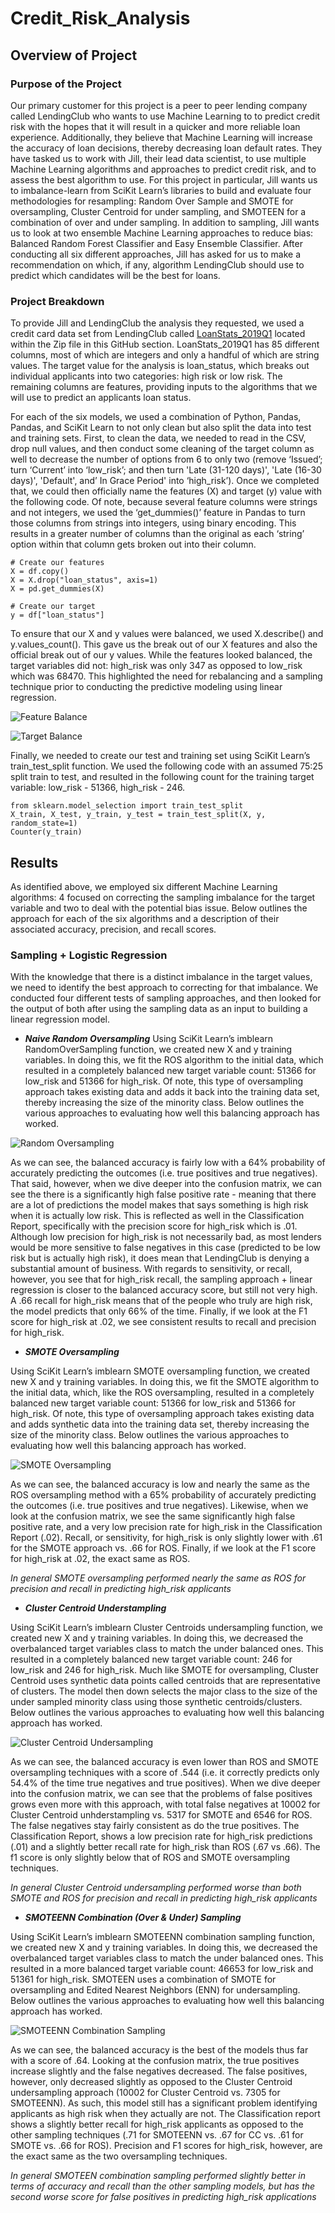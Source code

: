 # Credit_Risk_Analysis

## Overview of Project

### Purpose of the Project

Our primary customer for this project is a peer to peer lending company called LendingClub who wants to use Machine Learning to to predict credit risk with the hopes that it will result in a quicker and more reliable loan experience.  Additionally, they believe that Machine Learning will increase the accuracy of loan decisions, thereby decreasing loan default rates.  They have tasked us to work with Jill, their lead data scientist, to use multiple Machine Learning algorithms and approaches to predict credit risk, and to assess the best algorithm to use.  For this project in particular, Jill wants us to imbalance-learn from SciKit Learn’s libraries to build and evaluate four methodologies for resampling: Random Over Sample and SMOTE for oversampling, Cluster Centroid for under sampling, and SMOTEEN for a combination of over and under sampling.  In addition to sampling, Jill wants us to look at two ensemble Machine Learning approaches to reduce bias:  Balanced Random Forest Classifier and Easy Ensemble Classifier.  After conducting all six different approaches, Jill has asked for us to make a recommendation on which, if any, algorithm LendingClub should use to predict which candidates will be the best for loans.  


### Project Breakdown

To provide Jill and LendingClub the analysis they requested, we used a credit card data set from LendingClub called [LoanStats_2019Q1](https://github.com/MaureenFromuth/Credit_Risk_Analysis/blob/main/Challenge.zip) located within the Zip file in this GitHub section. LoanStats_2019Q1 has 85 different columns, most of which are integers and only a handful of which are string values.  The target value for the analysis is loan_status, which breaks out individual applicants into two categories: high risk or low risk.  The remaining columns are features, providing inputs to the algorithms that we will use to predict an applicants loan status.  

For each of the six models, we used a combination of Python, Pandas, Pandas, and SciKit Learn to not only clean but also split the data into test and training sets.  First, to clean the data, we needed to read in the CSV, drop null values, and then conduct some cleaning of the target column as well to decrease the number of options from 6 to only two (remove ‘Issued’; turn ‘Current’ into ‘low_risk’; and then turn 'Late (31-120 days)', 'Late (16-30 days)', 'Default', and’ In Grace Period' into ‘high_risk’).  Once we completed that, we could then officially name the features (X) and target (y) value with the following code.  Of note, because several feature columns were strings and not integers, we used the ‘get_dummies()’ feature in Pandas to turn those columns from strings into integers, using binary encoding.  This results in a greater number of columns than the original as each ‘string’ option within that column gets broken out into their column. 


```
# Create our features
X = df.copy()
X = X.drop("loan_status", axis=1)
X = pd.get_dummies(X)

# Create our target
y = df["loan_status"]
```

To ensure that our X and y values were balanced, we used X.describe() and y.values_count().  This gave us the break out of our X features and also the official break out of our y values.  While the features looked balanced, the target variables did not: high_risk was only 347 as opposed to low_risk which was 68470.  This highlighted the need for rebalancing and a sampling technique prior to conducting the predictive modeling using linear regression.  


![Feature Balance](https://github.com/MaureenFromuth/Credit_Risk_Analysis/blob/main/Balanced_1.png)

![Target Balance](https://github.com/MaureenFromuth/Credit_Risk_Analysis/blob/main/Balanced_2.png)


Finally, we needed to create our test and training set using SciKit Learn’s train_test_split function.  We used the following code with an assumed 75:25 split train to test, and resulted in the following count for the training target variable: low_risk - 51366, high_risk - 246.
 
```
from sklearn.model_selection import train_test_split
X_train, X_test, y_train, y_test = train_test_split(X, y, random_state=1)
Counter(y_train)
```


## Results

As identified above, we employed six different Machine Learning algorithms: 4 focused on correcting the sampling imbalance for the target variable and two to deal with the potential bias issue.  Below outlines the approach for each of the six algorithms and a description of their associated accuracy, precision, and recall scores.


### Sampling + Logistic Regression

With the knowledge that there is a distinct imbalance in the target values, we need to identify the best approach to correcting for that imbalance.  We conducted four different tests of sampling approaches, and then looked for the output of both after using the sampling data as an input to building a linear regression model.  

- ***Naive Random Oversampling***
Using SciKit Learn’s imblearn RandomOverSampling function, we created new X and y training variables.  In doing this, we fit the ROS algorithm to the initial data, which resulted in a completely balanced new target variable count: 51366 for low_risk and 51366 for high_risk.  Of note, this type of oversampling approach takes existing data and adds it back into the training data set, thereby increasing the size of the minority class.  Below outlines the various approaches to evaluating how well this balancing approach has worked.

![Random Oversampling](https://github.com/MaureenFromuth/Credit_Risk_Analysis/blob/main/ROS.png)

As we can see, the balanced accuracy is fairly low with a 64% probability of accurately predicting the outcomes (i.e. true positives and true negatives).  That said, however, when we dive deeper into the confusion matrix, we can see the there is a significantly high false positive rate - meaning that there are a lot of predictions the model makes that says something is high risk when it is actually low risk.  This is reflected as well in the Classification Report, specifically with the precision score for high_risk which is .01.  Although low precision for high_risk is not necessarily bad, as most lenders would be more sensitive to false negatives in this case (predicted to be low risk but is actually high risk), it does mean that LendingClub is denying a substantial amount of business.  With regards to sensitivity, or recall, however, you see that for high_risk recall, the sampling approach + linear regression is closer to the balanced accuracy score, but still not very high.  A .66 recall for high_risk means that of the people who truly are high risk, the model predicts that only 66% of the time.  Finally, if we look at the F1 score for high_risk at .02, we see consistent results to recall and precision for high_risk.


- ***SMOTE Oversampling***

Using SciKit Learn’s imblearn SMOTE oversampling function, we created new X and y training variables.  In doing this, we fit the SMOTE algorithm to the initial data, which, like the ROS oversampling, resulted in a completely balanced new target variable count: 51366 for low_risk and 51366 for high_risk.  Of note, this type of oversampling approach takes existing data and adds synthetic data into the training data set, thereby increasing the size of the minority class.  Below outlines the various approaches to evaluating how well this balancing approach has worked.

![SMOTE Oversampling](https://github.com/MaureenFromuth/Credit_Risk_Analysis/blob/main/SMOTE.png)

As we can see, the balanced accuracy is low and nearly the same as the ROS oversampling method with a 65% probability of accurately predicting the outcomes (i.e. true positives and true negatives).  Likewise, when we look at the confusion matrix, we see the same significantly high false positive rate, and a very low precision rate for high_risk in the Classification Report (.02).  Recall, or sensitivity, for high_risk is only slightly lower with .61 for the SMOTE approach vs. .66 for ROS.  Finally, if we look at the F1 score for high_risk at .02, the exact same as ROS.

*In general SMOTE oversampling performed nearly the same as ROS for precision and recall in predicting high_risk applicants*

- ***Cluster Centroid Understampling***

Using SciKit Learn’s imblearn Cluster Centroids undersampling function, we created new X and y training variables.  In doing this, we decreased the overbalanced target variables class to match the under balanced ones.  This resulted in a completely balanced new target variable count: 246 for low_risk and 246 for high_risk.  Much like SMOTE for oversampling, Cluster Centroid uses synthetic data points called centroids that are representative of clusters.  The model then down selects the major class to the size of the under sampled minority class using those synthetic centroids/clusters.  Below outlines the various approaches to evaluating how well this balancing approach has worked.

![Cluster Centroid Undersampling](https://github.com/MaureenFromuth/Credit_Risk_Analysis/blob/main/CC.png)

As we can see, the balanced accuracy is even lower than ROS and SMOTE oversampling techniques with a score of .544 (i.e. it correctly predicts only 54.4% of the time true negatives and true positives).  When we dive deeper into the confusion matrix, we can see that the problems of false positives grows even more with this approach, with total false negatives at 10002  for Cluster Centroid unhderstampling vs. 5317 for SMOTE and 6546 for ROS.  The false negatives stay fairly consistent as do the true positives.  The Classification Report, shows a low precision rate for high_risk predictions (.01) and a slightly better recall rate for high_risk than ROS (.67 vs .66).  The f1 score is only slightly below that of ROS and SMOTE oversampling techniques.  

*In general Cluster Centroid undersampling performed worse than both SMOTE and ROS for precision and recall in predicting high_risk applicants*

- ***SMOTEENN Combination (Over & Under) Sampling***

Using SciKit Learn’s imblearn SMOTEENN combination sampling function, we created new X and y training variables.  In doing this, we decreased the overbalanced target variables class to match the under balanced ones.  This resulted in a more balanced target variable count: 46653 for low_risk and 51361 for high_risk.  SMOTEEN uses a combination of SMOTE for oversampling and Edited Nearest Neighbors (ENN) for undersampling.  Below outlines the various approaches to evaluating how well this balancing approach has worked.

![SMOTEENN Combination Sampling](https://github.com/MaureenFromuth/Credit_Risk_Analysis/blob/main/SMOTEENN.png)

As we can see, the balanced accuracy is the best of the models thus far with a score of .64.  Looking at the confusion matrix, the true positives increase slightly and the false negatives decreased.  The false positives, however, only decreased slightly as opposed to the Cluster Centroid undersampling approach (10002 for Cluster Centroid vs. 7305 for SMOTEENN).  As such, this model still has a significant problem identifying applicants as high risk when they actually are not.  The Classification report shows a slightly better recall for high_risk applicants as opposed to the other sampling techniques (.71 for SMOTEENN vs. .67 for CC vs. .61 for SMOTE vs. .66 for ROS).  Precision and F1 scores for high_risk, however, are the exact same as the two oversampling techniques.  

*In general SMOTEEN combination sampling performed slightly better in terms of accuracy and recall than the other sampling models, but has the second worse score for false positives in predicting high_risk applications*
